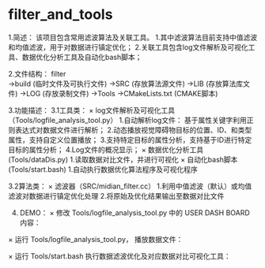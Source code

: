 # filter_and_tools
1.简述：
  该项目包含常用滤波算法及关联工具。
    1.其中滤波算法目前支持中值滤波和均值滤波，用于对数据进行镇定优化；
    2.关联工具包含log文件解析及可视化工具、数据优化分析工具及自动化bash脚本；
    
    
2.文件结构：
  filter     
  ->build            (临时文件及可执行文件)
  ->SRC              (存放算法源文件)
  ->LIB              (存放算法库文件)
  ->LOG              (存放录制文件)
  ->Tools
  ->CMakeLists.txt   (CMAKE脚本)
  
  
3.功能描述：
  3.1工具类：
  × log文件解析及可视化工具（Tools/logfile_analysis_tool.py）
    1.自动解析log文件： 基于属性关键字利用正则表达式对数据文件进行解析；
    2.动态播放视觉障碍物目标的位置、ID、和类型属性，支持自定义位置播放；
    3.支持特定目标的属性分析，支持基于ID进行特定目标的属性分析；
    4.Log文件的概况显示；
  × 数据优化分析工具(Tools/dataDis.py)
    1.读取数据对比文件，并进行可视化
  × 自动化bash脚本(Tools/start.bash)
    1.自动执行数据优化算法程序及可视化程序
    
  3.2算法类：
  × 滤波器（SRC/midian_filter.cc）
    1.利用中值滤波（默认）或均值滤波对数据进行镇定优化处理
    2.将原始及优化结果输出至数据对比文件
   
4. DEMO：
  × 修改 Tools/logfile_analysis_tool.py 中的 USER DASH BOARD 内容：
    
  × 运行 Tools/logfile_analysis_tool.py， 播放数据文件：
  
  × 运行 Tools/start.bash 执行数据滤波优化及对应数据对比可视化工具：
  
    
